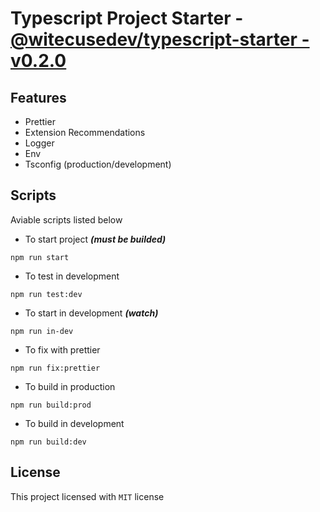 # Typescript Project Starter - [@witecusedev/typescript-starter - v0.2.0](https://github.com/WitecuseDev/typescript-starter)

## Features

-   Prettier
-   Extension Recommendations
-   Logger
-   Env
-   Tsconfig (production/development)

## Scripts

Aviable scripts listed below

-   To start project **_(must be builded)_**

```
npm run start
```

-   To test in development

```
npm run test:dev
```

-   To start in development **_(watch)_**

```
npm run in-dev
```

-   To fix with prettier

```
npm run fix:prettier
```

-   To build in production

```
npm run build:prod
```

-   To build in development

```
npm run build:dev
```

## License

This project licensed with `MIT` license
